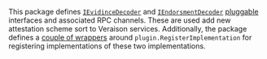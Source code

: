 This package defines [`IEvidinceDecoder`](ievidecoder.go) and
[`IEndorsmentDecoder`](iendorsementdocoder.go) [pluggable](../plugin/README.md)
interfaces and associated RPC channels. These are used add new attestation
scheme sort to Veraison services. Additionally, the package defines a [couple
of wrappers](plugin.go) around `plugin.RegisterImplementation` for registering
implementations of these two implementations.
